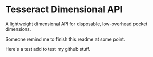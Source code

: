 # Tesseract Dimensional API

A lightweight dimensional API for disposable, low-overhead pocket dimensions.

Someone remind me to finish this readme at some point.

Here's a test add to test my github stuff.